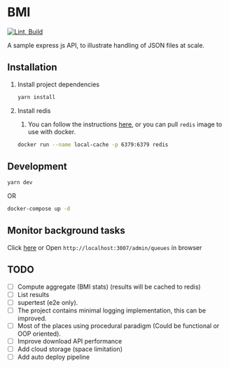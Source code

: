 # BMI 

[![Lint, Build](https://github.com/lakshmaji/code-2022-lakshmaji/actions/workflows/lint_build.yml/badge.svg?branch=main)](https://github.com/lakshmaji/code-2022-lakshmaji/actions/workflows/lint_build.yml)

A sample express js API, to illustrate handling of JSON files at scale.

## Installation

1. Install project dependencies

    ```bash
    yarn install
    ```

2. Install redis

    1. You can follow the instructions [here](https://redis.io/docs/getting-started/installation/), or you can pull `redis` image to use with docker.

    ```bash
    docker run --name local-cache -p 6379:6379 redis
    ```

## Development

```bash
yarn dev
```

OR

```bash
docker-compose up -d
```

## Monitor background tasks

Click [here](http://localhost:3007/admin/queues) or Open `http://localhost:3007/admin/queues` in browser

## TODO

- [ ] Compute aggregate (BMI stats) (results will be cached to redis)
- [ ] List results
- [ ] supertest (e2e only).
- [ ] The project contains minimal logging implementation, this can be improved.
- [ ] Most of the places using procedural paradigm (Could be functional or OOP oriented).
- [ ] Improve download API performance
- [ ] Add cloud storage (space limitation)
- [ ] Add auto deploy pipeline
